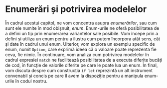 # Enumerări și potrivirea modelelor

În cadrul acestui capitol, ne vom concentra asupra *enumerărilor*, sau cum sunt ele numite în mod obișnuit, *enum*. Enum-urile ne oferă posibilitatea de a defini un tip prin enumerarea variantelor sale posibile. Vom începe prin a defini și utiliza un enum pentru a ilustra cum putem încorpora atât sens, cât și date în cadrul unui enum. Ulterior, vom explora un exemplu specific de enum, numit `Option`, care exprimă ideea că o valoare poate reprezenta fie ceva, fie nimic. În continuare, vom analiza cum potrivirea modelelor în cadrul expresiei `match` ne facilitează posibilitatea de a executa diferite bucăți de cod, în funcție de valorile diferite pe care le poate lua un enum. În final, vom discuta despre cum construcția `if let` reprezintă un alt instrument convenabil și concis pe care îl avem la dispoziție pentru a manipula enum-urile în codul nostru.